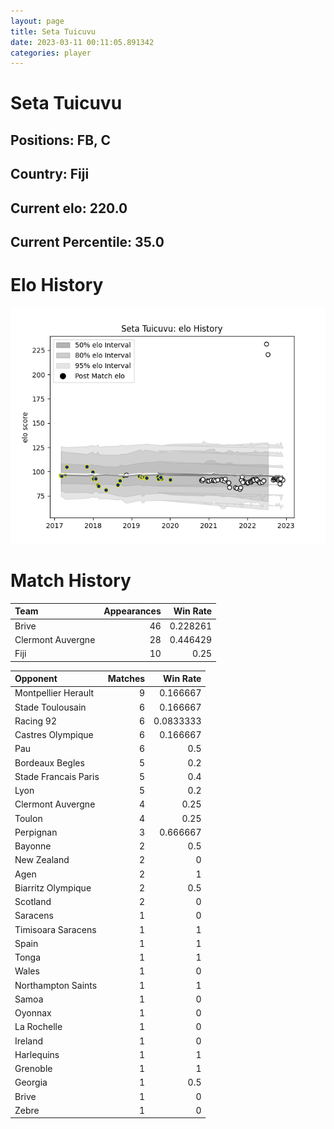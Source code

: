 ```yaml
---  
layout: page  
title: Seta Tuicuvu  
date: 2023-03-11 00:11:05.891342  
categories: player  
---
```

# Seta Tuicuvu

## Positions: FB, C

## Country: Fiji

## Current elo: 220.0

## Current Percentile: 35.0

# Elo History


![elo history](history_SetaTuicuvu.png)
# Match History


| Team              |   Appearances |   Win Rate |
|:------------------|--------------:|-----------:|
| Brive             |            46 |   0.228261 |
| Clermont Auvergne |            28 |   0.446429 |
| Fiji              |            10 |   0.25     |

| Opponent             |   Matches |   Win Rate |
|:---------------------|----------:|-----------:|
| Montpellier Herault  |         9 |  0.166667  |
| Stade Toulousain     |         6 |  0.166667  |
| Racing 92            |         6 |  0.0833333 |
| Castres Olympique    |         6 |  0.166667  |
| Pau                  |         6 |  0.5       |
| Bordeaux Begles      |         5 |  0.2       |
| Stade Francais Paris |         5 |  0.4       |
| Lyon                 |         5 |  0.2       |
| Clermont Auvergne    |         4 |  0.25      |
| Toulon               |         4 |  0.25      |
| Perpignan            |         3 |  0.666667  |
| Bayonne              |         2 |  0.5       |
| New Zealand          |         2 |  0         |
| Agen                 |         2 |  1         |
| Biarritz Olympique   |         2 |  0.5       |
| Scotland             |         2 |  0         |
| Saracens             |         1 |  0         |
| Timisoara Saracens   |         1 |  1         |
| Spain                |         1 |  1         |
| Tonga                |         1 |  1         |
| Wales                |         1 |  0         |
| Northampton Saints   |         1 |  1         |
| Samoa                |         1 |  0         |
| Oyonnax              |         1 |  0         |
| La Rochelle          |         1 |  0         |
| Ireland              |         1 |  0         |
| Harlequins           |         1 |  1         |
| Grenoble             |         1 |  1         |
| Georgia              |         1 |  0.5       |
| Brive                |         1 |  0         |
| Zebre                |         1 |  0         |